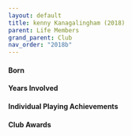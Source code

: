 ```yaml
---
layout: default
title: kenny Kanagalingham (2018)
parent: Life Members
grand_parent: Club
nav_order: "2018b"
---
```


#### Born
 

#### Years Involved


#### Individual Playing Achievements


#### Club Awards

